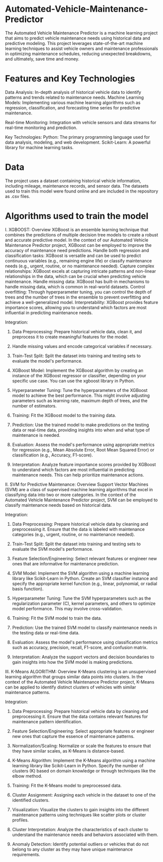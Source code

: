 # Automated-Vehicle-Maintenance-Predictor
The Automated Vehicle Maintenance Predictor is a machine learning project that aims to predict vehicle maintenance needs using historical data and predictive modeling. 
This project leverages state-of-the-art machine learning techniques to assist vehicle owners and maintenance professionals in optimizing maintenance schedules, reducing unexpected breakdowns,
and ultimately, save time and money.

# Features and Key Technologies
Data Analysis: In-depth analysis of historical vehicle data to identify patterns and trends related to maintenance needs.
Machine Learning Models: Implementing various machine learning algorithms such as regression, classification, and forecasting time series for predictive maintenance.

Real-time Monitoring: Integration with vehicle sensors and data streams for real-time monitoring and prediction.

Key Technologies:
Python: The primary programming language used for data analysis, modeling, and web development.
Scikit-Learn: A powerful library for machine learning tasks.

# Data
The project uses a dataset containing historical vehicle information, including mileage, maintenance records, and sensor data. The datasets used to train this model
were found online and are included in the repository as .csv files.

# Algorithms used to train the model
I. XGBOOST:
   Overview
   XGBoost is an ensemble learning technique that combines the predictions of multiple decision tree models to create a robust and accurate predictive model.
   In the context of our Automated Vehicle Maintenance Predictor project, XGBoost can be employed to improve the accuracy of maintenance need predictions.
   Handle both regression and classification tasks: XGBoost is versatile and can be used to predict continuous variables (e.g., remaining engine life) or classify maintenance needs (e.g., urgent, 
   routine, or no maintenance needed).
   Capture complex relationships: XGBoost excels at capturing intricate patterns and non-linear relationships in the data, which can be crucial when predicting vehicle maintenance.
   Handle missing data: XGBoost has built-in mechanisms to handle missing data, which is common in real-world datasets.
   Control overfitting: Through hyperparameter tuning, you can control the depth of trees and the number of trees in the ensemble to prevent overfitting and achieve a well-generalized model.
   Interpretability: XGBoost provides feature importance scores, allowing you to understand which factors are most influential in predicting maintenance needs. 

  Integration:
  
  1. Data Preprocessing: Prepare historical vehicle data, clean it, and preprocess it to create meaningful features for the model. 
  
  2. Handle missing values and encode categorical variables if necessary.
  
  3. Train-Test Split: Split the dataset into training and testing sets to evaluate the model's performance. 
  
  4. XGBoost Model: Implement the XGBoost algorithm by creating an instance of the XGBoost regressor or classifier, depending on your specific use case. You can use the xgboost library in Python.
  
  5. Hyperparameter Tuning: Tune the hyperparameters of the XGBoost model to achieve the best performance. This might involve adjusting parameters such as learning rate, maximum depth of trees, 
     and the number of estimators.
  6. Training: Fit the XGBoost model to the training data.
     
  7. Prediction: Use the trained model to make predictions on the testing data or real-time data, providing insights into when and what type of maintenance is needed.
     
  8. Evaluation: Assess the model's performance using appropriate metrics for regression (e.g., Mean Absolute Error, Root Mean Squared Error) or classification (e.g., Accuracy, F1-score).
   
  9. Interpretation: Analyze feature importance scores provided by XGBoost to understand which factors are most influential in predicting maintenance needs. This can help prioritize maintenance 
      actions.

II. SVM for Predictive Maintenance:
    Overview
    Support Vector Machines (SVM) are a class of supervised machine learning algorithms that excel in classifying data into two or more categories.
    In the context of the Automated Vehicle Maintenance Predictor project, SVM can be employed to classify maintenance needs based on historical data.
    
  Integration: 
    
  1. Data Preprocessing: Prepare historical vehicle data by cleaning and preprocessing it.
     Ensure that the data is labeled with maintenance categories (e.g., urgent, routine, or no maintenance needed).
     
  2. Train-Test Split: Split the dataset into training and testing sets to evaluate the SVM model's performance.
   
  3. Feature Selection/Engineering: Select relevant features or engineer new ones that are informative for maintenance prediction.
   
  4. SVM Model: Implement the SVM algorithm using a machine learning library like Scikit-Learn in Python. Create an SVM classifier instance and specify the appropriate kernel function (e.g., 
      linear, polynomial, or radial basis function).

  5. Hyperparameter Tuning: Tune the SVM hyperparameters such as the regularization parameter (C), kernel parameters, and others to optimize model performance.
     This may involve cross-validation.
   
  6. Training: Fit the SVM model to train the data.
   
  7. Prediction: Use the trained SVM model to classify maintenance needs in the testing data or real-time data.
   
  8. Evaluation: Assess the model's performance using classification metrics such as accuracy, precision, recall, F1-score, and confusion matrix.
   
  9. Interpretation: Analyze the support vectors and decision boundaries to gain insights into how the SVM model is making predictions.

III. K-Means ALGORITHM:
     Overview
     K-Means clustering is an unsupervised learning algorithm that groups similar data points into clusters.
     In the context of the Automated Vehicle Maintenance Predictor project, K-Means can be applied to identify distinct clusters of vehicles with similar maintenance patterns.
     
   Integration:
     
   1. Data Preprocessing: Prepare historical vehicle data by cleaning and preprocessing it. Ensure that the data contains relevant features for maintenance pattern identification.
   
   2. Feature Selection/Engineering: Select appropriate features or engineer new ones that capture the essence of maintenance patterns.
   
   3. Normalization/Scaling: Normalize or scale the features to ensure that they have similar scales, as K-Means is distance-based.
   
   4. K-Means Algorithm: Implement the K-Means algorithm using a machine learning library like Scikit-Learn in Python.
      Specify the number of clusters (K) based on domain knowledge or through techniques like the elbow method.
   
   5. Training: Fit the K-Means model to preprocessed data.
   
   6. Cluster Assignment: Assigning each vehicle in the dataset to one of the identified clusters.
   
   7. Visualization: Visualize the clusters to gain insights into the different maintenance patterns using techniques like scatter plots or cluster profiles.
   
   8. Cluster Interpretation: Analyze the characteristics of each cluster to understand the maintenance needs and behaviors associated with them.
   
   9. Anomaly Detection: Identify potential outliers or vehicles that do not belong to any cluster as they may have unique maintenance requirements.






